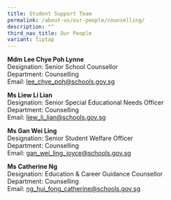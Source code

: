 ```yaml
---
title: Student Support Team
permalink: /about-us/our-people/counselling/
description: ""
third_nav_title: Our People
variant: tiptap
---
```

<p><strong>Mdm Lee Chye Poh Lynne</strong>
<br>Designation: Senior School Counsellor
<br>Department: Counselling
<br>Email: <a href="mailto:lee_chye_poh@schools.gov.sg" rel="noopener noreferrer nofollow" target="_blank">lee_chye_poh@schools.gov.sg</a>
</p>
<p><strong>Ms Liew Li Lian</strong>
<br>Designation: Senior Special Educational Needs Officer
<br>Department: Counselling
<br>Email: <a href="mailto:liew_li_lian@schools.gov.sg" rel="noopener noreferrer nofollow" target="_blank">liew_li_lian@schools.gov.sg</a>
</p>
<p><strong>Ms Gan Wei Ling</strong>
<br>Designation: Senior Student Welfare Officer
<br>Department: Counselling
<br>Email: <a href="mailto:gan_wei_ling_joyce@schools.gov.sg" rel="noopener noreferrer nofollow" target="_blank">gan_wei_ling_joyce@schools.gov.sg</a>
</p>
<p><strong>Ms Catherine Ng</strong>
<br>Designation: Education &amp; Career Guidance Counsellor
<br>Department: Counselling
<br>Email: <a href="mailto:ng_hui_fong_catherine@schools.gov.sg" rel="noopener noreferrer nofollow" target="_blank">ng_hui_fong_catherine@schools.gov.sg</a>
</p>